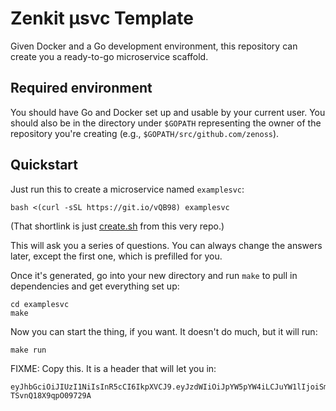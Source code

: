 # Zenkit μsvc Template

Given Docker and a Go development environment, this repository can create you
a ready-to-go microservice scaffold.

## Required environment
You should have Go and Docker set up and usable by your current user. You
should also be in the directory under `$GOPATH` representing the owner of the
repository you're creating (e.g., `$GOPATH/src/github.com/zenoss`).

## Quickstart
Just run this to create a microservice named `examplesvc`:

    bash <(curl -sSL https://git.io/vQB98) examplesvc

(That shortlink is just [create.sh](https://raw.githubusercontent.com/zenoss/zenkit-template/master/create.sh) from this very repo.)

This will ask you a series of questions. You can always change the answers
later, except the first one, which is prefilled for you.

Once it's generated, go into your new directory and run `make` to pull in
dependencies and get everything set up:

    cd examplesvc
    make

Now you can start the thing, if you want. It doesn't do much, but it will
run:

    make run

FIXME: Copy this. It is a header that will let you in:

    eyJhbGciOiJIUzI1NiIsInR5cCI6IkpXVCJ9.eyJzdWIiOiJpYW5pYW4iLCJuYW1lIjoiSm9obiBEb2UiLCJhZG1pbiI6dHJ1ZSwic2NvcGVzIjoiYXBpOmFkbWluIGFwaTphY2Nlc3MifQ.LmOCHodOoUU1daXuFq9EQ_Vi-TSvnQ18X9qpO09729A
